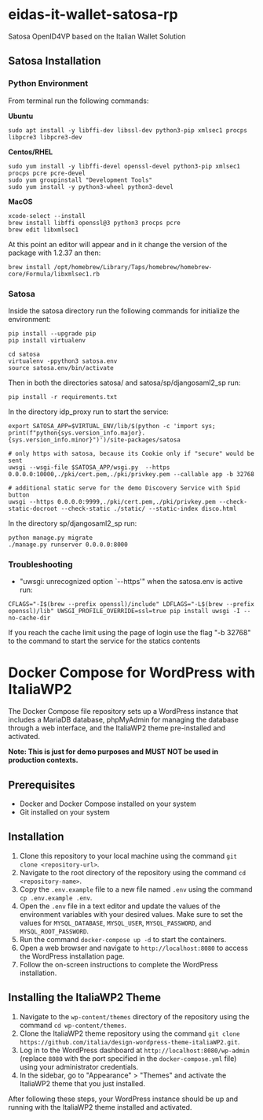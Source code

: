 # eidas-it-wallet-satosa-rp
Satosa OpenID4VP based on the Italian Wallet Solution

## Satosa Installation
### Python Environment
From terminal run the following commands:

<b>Ubuntu</b>
````
sudo apt install -y libffi-dev libssl-dev python3-pip xmlsec1 procps libpcre3 libpcre3-dev
````

<b>Centos/RHEL</b>
````
sudo yum install -y libffi-devel openssl-devel python3-pip xmlsec1 procps pcre pcre-devel
sudo yum groupinstall "Development Tools"
sudo yum install -y python3-wheel python3-devel
````

<b>MacOS</b>
````
xcode-select --install
brew install libffi openssl@3 python3 procps pcre
brew edit libxmlsec1
````

At this point an editor will appear and in it change the version of the package with 1.2.37 an then:

````
brew install /opt/homebrew/Library/Taps/homebrew/homebrew-core/Formula/libxmlsec1.rb
````

### Satosa
Inside the satosa directory run the following commands for initialize the environment:

````
pip install --upgrade pip
pip install virtualenv

cd satosa
virtualenv -ppython3 satosa.env
source satosa.env/bin/activate
````

Then in both the directories satosa/ and satosa/sp/djangosaml2_sp run:
````
pip install -r requirements.txt
````

In the directory idp_proxy run to start the service:
````
export SATOSA_APP=$VIRTUAL_ENV/lib/$(python -c 'import sys; print(f"python{sys.version_info.major}.{sys.version_info.minor}")')/site-packages/satosa

# only https with satosa, because its Cookie only if "secure" would be sent
uwsgi --wsgi-file $SATOSA_APP/wsgi.py  --https 0.0.0.0:10000,./pki/cert.pem,./pki/privkey.pem --callable app -b 32768

# additional static serve for the demo Discovery Service with Spid button
uwsgi --https 0.0.0.0:9999,./pki/cert.pem,./pki/privkey.pem --check-static-docroot --check-static ./static/ --static-index disco.html
````

In the directory sp/djangosaml2_sp run:
````
python manage.py migrate
./manage.py runserver 0.0.0.0:8000
````

### Troubleshooting
- "uwsgi: unrecognized option `--https'" when the satosa.env is active run:
````
CFLAGS="-I$(brew --prefix openssl)/include" LDFLAGS="-L$(brew --prefix openssl)/lib" UWSGI_PROFILE_OVERRIDE=ssl=true pip install uwsgi -I --no-cache-dir 
````

If you reach the cache limit using the page of login use the flag "-b 32768" to the command to start the service for the statics contents 

# Docker Compose for WordPress with ItaliaWP2

The Docker Compose file repository sets up a WordPress instance that includes a MariaDB database, phpMyAdmin for managing the database through a web interface, and the ItaliaWP2 theme pre-installed and activated.

**Note: This is just for demo purposes and MUST NOT be used in production contexts.**

## Prerequisites

- Docker and Docker Compose installed on your system
- Git installed on your system

## Installation

1. Clone this repository to your local machine using the command `git clone <repository-url>`.
2. Navigate to the root directory of the repository using the command `cd <repository-name>`.
3. Copy the `.env.example` file to a new file named `.env` using the command `cp .env.example .env`.
4. Open the `.env` file in a text editor and update the values of the environment variables with your desired values. Make sure to set the values for `MYSQL_DATABASE`, `MYSQL_USER`, `MYSQL_PASSWORD`, and `MYSQL_ROOT_PASSWORD`.
5. Run the command `docker-compose up -d` to start the containers.
6. Open a web browser and navigate to `http://localhost:8080` to access the WordPress installation page.
7. Follow the on-screen instructions to complete the WordPress installation.

## Installing the ItaliaWP2 Theme

1. Navigate to the `wp-content/themes` directory of the repository using the command `cd wp-content/themes`.
2. Clone the ItaliaWP2 theme repository using the command `git clone https://github.com/italia/design-wordpress-theme-italiaWP2.git`.
3. Log in to the WordPress dashboard at `http://localhost:8080/wp-admin` (replace `8080` with the port specified in the `docker-compose.yml` file) using your administrator credentials.
4. In the sidebar, go to "Appearance" > "Themes" and activate the ItaliaWP2 theme that you just installed.

After following these steps, your WordPress instance should be up and running with the ItaliaWP2 theme installed and activated.
